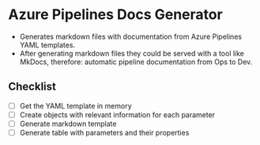 # Azure Pipelines Docs Generator

- Generates markdown files with documentation from Azure Pipelines YAML templates.
- After generating markdown files they could be served with a tool like MkDocs, therefore: automatic pipeline documentation from Ops to Dev.

## Checklist

- [ ] Get the YAML template in memory
- [ ] Create objects with relevant information for each parameter
- [ ] Generate markdown template
- [ ] Generate table with parameters and their properties
